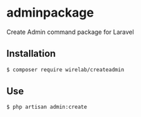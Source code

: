 # adminpackage
Create Admin command package for Laravel

## Installation
```bash
$ composer require wirelab/createadmin
```

## Use
```bash
$ php artisan admin:create
```